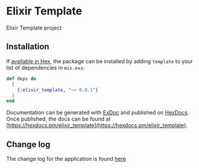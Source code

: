 # Elixir Template

Elixir Template project

## Installation

If [available in Hex](https://hex.pm/docs/publish), the package can be installed
by adding `template` to your list of dependencies in `mix.exs`:

```elixir
def deps do
  [
    {:elixir_template, "~> 0.0.1"}
  ]
end
```

Documentation can be generated with [ExDoc](https://github.com/elixir-lang/ex_doc)
and published on [HexDocs](https://hexdocs.pm). Once published, the docs can
be found at [https://hexdocs.pm/elixir_template](https://hexdocs.pm/elixir_template).

## Change log

The change log for the application is found [here](./CHANGELOG.md)
